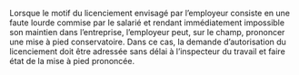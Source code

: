 Lorsque le motif du licenciement envisagé par l’employeur consiste en une faute lourde commise par le salarié et rendant immédiatement impossible son maintien dans l’entreprise, l’employeur peut, sur le champ, prononcer une mise à pied conservatoire. Dans ce cas, la demande d’autorisation du licenciement doit être adressée sans délai à l’inspecteur du travail et faire état de la mise à pied prononcée.